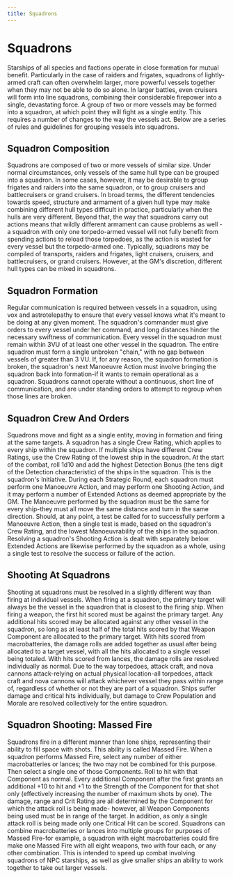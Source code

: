 ```yaml
---
title: Squadrons
---
```

# Squadrons 

Starships of all species and factions operate in close formation for mutual benefit. Particularly in the case of raiders and frigates, squadrons of lightly-armed craft can often overwhelm larger, more powerful vessels together when they may not be able to do so alone. In larger battles, even cruisers will form into line squadrons, combining their considerable firepower into a single, devastating force. A group of two or more vessels may be formed into a squadron, at which point they will fight as a single entity. This requires a number of changes to the way the vessels act. Below are a series of rules and guidelines for grouping vessels into squadrons.

## Squadron Composition 

Squadrons are composed of two or more vessels of similar size. Under normal circumstances, only vessels of the same hull type can be grouped into a squadron. In some cases, however, it may be desirable to group frigates and raiders into the same squadron, or to group cruisers and battlecruisers or grand cruisers. In broad terms, the different tendencies towards speed, structure and armament of a given hull type may make combining different hull types difficult in practice, particularly when the hulls are very different. Beyond that, the way that squadrons carry out actions means that wildly different armament can cause problems as well - a squadron with only one torpedo-armed vessel will not fully benefit from spending actions to reload those torpedoes, as the action is wasted for every vessel but the torpedo-armed one. Typically, squadrons may be compiled of transports, raiders and frigates, light cruisers, cruisers, and battlecruisers, or grand cruisers. However, at the GM's discretion, different hull types can be mixed in squadrons.

## Squadron Formation 

Regular communication is required between vessels in a squadron, using vox and astrotelepathy to ensure that every vessel knows what it's meant to be doing at any given moment. The squadron's commander must give orders to every vessel under her command, and long distances hinder the necessary swiftness of communication. Every vessel in the squadron must remain within 3VU of at least one other vessel in the squadron. The entire squadron must form a single unbroken "chain," with no gap between vessels of greater than 3 VU. If, for any reason, the squadron formation is broken, the squadron's next Manoeuvre Action must involve bringing the squadron back into formation-if it wants to remain operational as a squadron. Squadrons cannot operate without a continuous, short line of communication, and are under standing orders to attempt to regroup when those lines are broken.

## Squadron Crew And Orders 

Squadrons move and fight as a single entity, moving in formation and firing at the same targets. A squadron has a single Crew Rating, which applies to every ship within the squadron. If multiple ships have different Crew Ratings, use the Crew Rating of the lowest ship in the squadron. At the start of the combat, roll 1d10 and add the highest Detection Bonus (the tens digit of the Detection characteristic) of the ships in the squadron. This is the squadron's Initiative. During each Strategic Round, each squadron must perform one Manoeuvre Action, and may perform one Shooting Action, and it may perform a number of Extended Actions as deemed appropriate by the GM. The Manoeuvre performed by the squadron must be the same for every ship-they must all move the same distance and turn in the same direction. Should, at any point, a test be called for to successfully perform a Manoeuvre Action, then a single test is made, based on the squadron's Crew Rating, and the lowest Manoeuvrability of the ships in the squadron. Resolving a squadron's Shooting Action is dealt with separately below. Extended Actions are likewise performed by the squadron as a whole, using a single test to resolve the success or failure of the action.

## Shooting At Squadrons 

Shooting at squadrons must be resolved in a slightly different way than firing at individual vessels. When firing at a squadron, the primary target will always be the vessel in the squadron that is closest to the firing ship. When firing a weapon, the first hit scored must be against the primary target. Any additional hits scored may be allocated against any other vessel in the squadron, so long as at least half of the total hits scored by that Weapon Component are allocated to the primary target. With hits scored from macrobatteries, the damage rolls are added together as usual after being allocated to a target vessel, with all the hits allocated to a single vessel being totaled. With hits scored from lances, the damage rolls are resolved individually as normal. Due to the way torpedoes, attack craft, and nova cannons attack-relying on actual physical location-all torpedoes, attack craft and nova cannons will attack whichever vessel they pass within range of, regardless of whether or not they are part of a squadron. Ships suffer damage and critical hits individually, but damage to Crew Population and Morale are resolved collectively for the entire squadron.

## Squadron Shooting: Massed Fire 

Squadrons fire in a different manner than lone ships, representing their ability to fill space with shots. This ability is called Massed Fire. When a squadron performs Massed Fire, select any number of either macrobatteries or lances; the two may not be combined for this purpose. Then select a single one of those Components. Roll to hit with that Component as normal. Every additional Component after the first grants an additional +10 to hit and +1 to the Strength of the Component for that shot only (effectively increasing the number of maximum shots by one). The damage, range and Crit Rating are all determined by the Component for which the attack roll is being made- however, all Weapon Components being used must be in range of the target. In addition, as only a single attack roll is being made only one Critical Hit can be scored. Squadrons can combine macrobatteries or lances into multiple groups for purposes of Massed Fire-for example, a squadron with eight macrobatteries could fire make one Massed Fire with all eight weapons, two with four each, or any other combination. This is intended to speed up combat involving squadrons of NPC starships, as well as give smaller ships an ability to work together to take out larger vessels.
